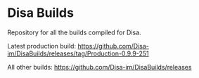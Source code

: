 # Disa Builds

Repository for all the builds compiled for Disa.

Latest production build: https://github.com/Disa-im/DisaBuilds/releases/tag/Production-0.9.9-251

All other builds: https://github.com/Disa-im/DisaBuilds/releases
